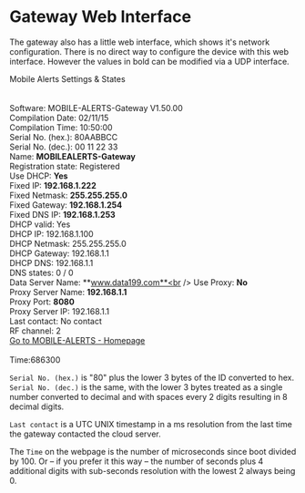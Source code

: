# Gateway Web Interface

The gateway also has a little web interface, which shows it's network configuration. There is no direct way to configure the device with this web interface. However the values in bold can be modified via a UDP interface.

Mobile Alerts Settings & States<br />
<br />
<br />
Software:	MOBILE-ALERTS-Gateway V1.50.00<br />
Compilation Date:	02/11/15<br />
Compilation Time:	10:50:00<br />
Serial No. (hex.):	80AABBCC<br />
Serial No. (dec.):	00 11 22 33<br />
Name:	**MOBILEALERTS-Gateway**<br />
Registration state:	Registered<br />
Use DHCP:	**Yes**<br />
Fixed IP:	**192.168.1.222**<br />
Fixed Netmask:	**255.255.255.0**<br />
Fixed Gateway:	**192.168.1.254**<br />
Fixed DNS IP:	**192.168.1.253**<br />
DHCP valid:	Yes<br />
DHCP IP:	192.168.1.100<br />
DHCP Netmask:	255.255.255.0<br />
DHCP Gateway:	192.168.1.1<br />
DHCP DNS:	192.168.1.1<br />
DNS states:	0 / 0<br />
Data Server Name:	**www.data199.com**<br />
Use Proxy:	**No**<br />
Proxy Server Name:	**192.168.1.1**<br />
Proxy Port:	**8080**<br />
Proxy Server IP:	192.168.1.1<br />
Last contact:	No contact<br />
RF channel:	2<br />
[Go to MOBILE-ALERTS - Homepage](http://http//www.mobile-alerts.eu)<br />
<br />
Time:686300<br />

`Serial No. (hex.)` is "80" plus the lower 3 bytes of the ID converted to hex. `Serial No. (dec.)` is the same, with the lower 3 bytes treated as a single number converted to decimal and with spaces every 2 digits resulting in 8 decimal digits.

`Last contact` is a UTC UNIX timestamp in a ms resolution from the last time the gateway contacted the cloud server.

The `Time` on the webpage is the number of microseconds since boot divided by 100. Or – if you prefer it this way – the number of seconds plus 4 additional digits with sub-seconds resolution with the lowest 2 always being 0.
